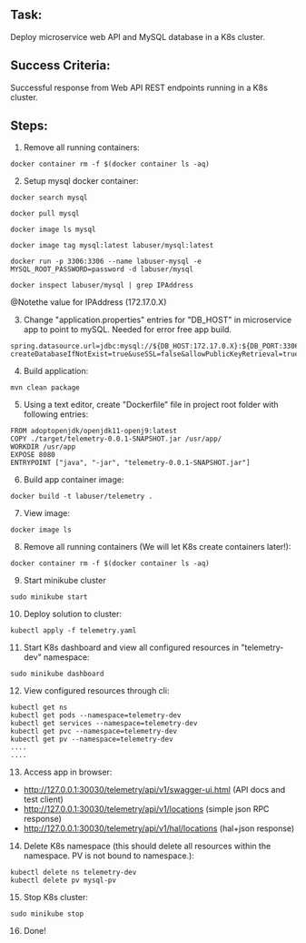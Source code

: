 ## Task:

Deploy microservice web API and MySQL database in a K8s cluster. 

## Success Criteria:

Successful response from Web API REST endpoints running in a K8s cluster.

## Steps:

1. Remove all running containers:

```
docker container rm -f $(docker container ls -aq)
```

2. Setup mysql docker container:

```
docker search mysql

docker pull mysql

docker image ls mysql

docker image tag mysql:latest labuser/mysql:latest

docker run -p 3306:3306 --name labuser-mysql -e MYSQL_ROOT_PASSWORD=password -d labuser/mysql

docker inspect labuser/mysql | grep IPAddress

```
@Notethe value for IPAddress (172.17.0.X)

3. Change "application.properties" entries for "DB_HOST" in microservice app to point to mySQL. Needed for error free app build.
 
```
spring.datasource.url=jdbc:mysql://${DB_HOST:172.17.0.X}:${DB_PORT:3306}/${DB_NAME:telemetrydb}?createDatabaseIfNotExist=true&useSSL=false&allowPublicKeyRetrieval=true&serverTimezone=UTC
```

4.  Build application:

```mvn clean package```

5. Using a text editor, create "Dockerfile" file in project root folder with following entries:

```
FROM adoptopenjdk/openjdk11-openj9:latest
COPY ./target/telemetry-0.0.1-SNAPSHOT.jar /usr/app/
WORKDIR /usr/app
EXPOSE 8080
ENTRYPOINT ["java", "-jar", "telemetry-0.0.1-SNAPSHOT.jar"]
```

6. Build app container image: 

```docker build -t labuser/telemetry .```

7. View image:

```docker image ls```

8. Remove all running containers (We will let K8s create containers later!):

```
docker container rm -f $(docker container ls -aq)
```

9. Start minikube cluster
```
sudo minikube start
```

10. Deploy solution to cluster:
```
kubectl apply -f telemetry.yaml
```

11. Start K8s dashboard and view all configured resources in "telemetry-dev" namespace:
```
sudo minikube dashboard
```

12. View configured resources through cli:
```
kubectl get ns
kubectl get pods --namespace=telemetry-dev
kubectl get services --namespace=telemetry-dev
kubectl get pvc --namespace=telemetry-dev
kubectl get pv --namespace=telemetry-dev
....
....
```

13. Access app in browser:

- http://127.0.0.1:30030/telemetry/api/v1/swagger-ui.html	(API docs and test client)
- http://127.0.0.1:30030/telemetry/api/v1/locations 		(simple json RPC response)
- http://127.0.0.1:30030/telemetry/api/v1/hal/locations 	(hal+json response)
			

14. Delete K8s namespace (this should delete all resources within the namespace. PV is not bound to namespace.):
```
kubectl delete ns telemetry-dev
kubectl delete pv mysql-pv

```
 
15. Stop K8s cluster:
```
sudo minikube stop
```
16. Done!
